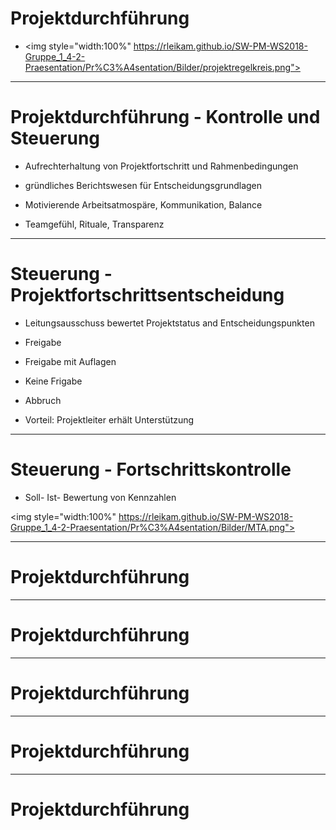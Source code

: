 # Projektdurchführung

- <img style="width:100%" https://rleikam.github.io/SW-PM-WS2018-Gruppe_1_4-2-Praesentation/Pr%C3%A4sentation/Bilder/projektregelkreis.png">

---

# Projektdurchführung - Kontrolle und Steuerung

+ Aufrechterhaltung von Projektfortschritt und Rahmenbedingungen
+ gründliches Berichtswesen für Entscheidungsgrundlagen  


+ Motivierende Arbeitsatmospäre, Kommunikation, Balance
+ Teamgefühl, Rituale, Transparenz

---

# Steuerung - Projektfortschrittsentscheidung

+ Leitungsausschuss bewertet Projektstatus and Entscheidungspunkten

* Freigabe
* Freigabe mit Auflagen
* Keine Frigabe
* Abbruch

* Vorteil: Projektleiter erhält Unterstützung

---

# Steuerung - Fortschrittskontrolle

+ Soll- Ist- Bewertung von Kennzahlen

<img style="width:100%" https://rleikam.github.io/SW-PM-WS2018-Gruppe_1_4-2-Praesentation/Pr%C3%A4sentation/Bilder/MTA.png">

---

# Projektdurchführung

---

# Projektdurchführung

---

# Projektdurchführung

---

# Projektdurchführung

---

# Projektdurchführung


